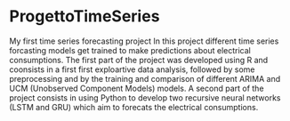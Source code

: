# ProgettoTimeSeries
My first time series forecasting project 
In this project different time series forcasting models get trained to make predictions about electrical consumptions.
The first part of the project was developed using R and coonsists in a first first exploartive data analysis, followed by some preprocessing  and by the training and comparison of different ARIMA and UCM (Unobserved Component Models) models. 
A second part of the project consists in using Python to develop two recursive neural networks (LSTM and GRU) which aim to forecats the electrical consumptions.
